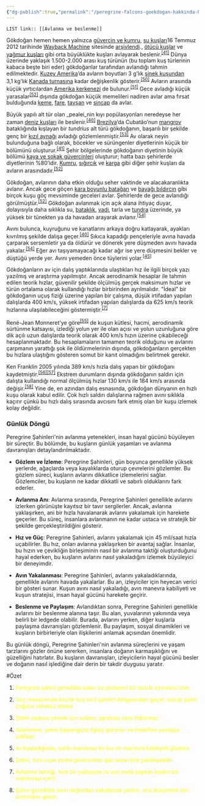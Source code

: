 ```yaml
---
{"dg-publish":true,"permalink":"/peregrine-falcons-goekdogan-hakkinda-hersey/peregrine-falcons-psikoloji-ve-oezellikleri/avlanma-ve-beslenme/"}
---
```


`LIST link:: [[Avlanma ve beslenme]] `

Gökdoğan hemen hemen yalnızca [güvercin ve kumru](https://tr.wikipedia.org/wiki/G%C3%BCvercingiller "Güvercingiller"), [su kuşları](https://tr.wikipedia.org/wiki/Kategori:Su_ku%C5%9Flar%C4%B1)16 Temmuz 2012 tarihinde [Wayback Machine](https://tr.wikipedia.org/wiki/Wayback_Machine "Wayback Machine") sitesinde [arşivlendi](https://web.archive.org/web/20120716051924/http://tr.wikipedia.org/wiki/Kategori:Su_ku%C5%9Flar%C4%B1)., [ötücü kuşlar](https://tr.wikipedia.org/wiki/%C3%96t%C3%BCc%C3%BC_ku%C5%9Flar "Ötücü kuşlar") ve [yağmur kuşları](https://tr.wikipedia.org/wiki/Ya%C4%9Fmur_ku%C5%9Flar%C4%B1 "Yağmur kuşları") gibi orta büyüklükte kuşları avlayarak beslenir.<sup id="cite_ref-Beckstead_41-2"><a href="https://tr.wikipedia.org/wiki/Baya%C4%9F%C4%B1_do%C4%9Fan#cite_note-Beckstead-41"><span>[</span>41<span>]</span></a></sup> Dünya üzerinde yaklaşık 1.500-2.000 arası kuş türünün (bu toplam kuş türlerinin kabaca beşte biri eder) gökdoğanlar tarafından avlandığı tahmin edilmektedir. [Kuzey Amerika](https://tr.wikipedia.org/wiki/Kuzey_Amerika "Kuzey Amerika")’da avların boyutları 3 g’lık [sinek kuşundan](https://tr.wikipedia.org/wiki/Sinek_ku%C5%9Fu "Sinek kuşu") 3,1 kg'lık [Kanada turnasına](https://tr.wikipedia.org/wiki/Kanada_turnas%C4%B1 "Kanada turnası") kadar değişkenlik gösterir.<sup id="cite_ref-50"><a href="https://tr.wikipedia.org/wiki/Baya%C4%9F%C4%B1_do%C4%9Fan#cite_note-50"><span>[</span>50<span>]</span></a></sup> Avların arasında küçük yırtıcılardan [Amerika kerkenezi](https://tr.wikipedia.org/wiki/Amerika_kerkenezi "Amerika kerkenezi") de bulunur.<sup id="cite_ref-51"><a href="https://tr.wikipedia.org/wiki/Baya%C4%9F%C4%B1_do%C4%9Fan#cite_note-51"><span>[</span>51<span>]</span></a></sup> Gece avladığı küçük yarasalar<sup id="cite_ref-BB101_52-0"><a href="https://tr.wikipedia.org/wiki/Baya%C4%9F%C4%B1_do%C4%9Fan#cite_note-BB101-52"><span>[</span>52<span>]</span></a></sup> dışında gökdoğan küçük memelileri nadiren avlar ama fırsat bulduğunda [keme](https://tr.wikipedia.org/wiki/Keme "Keme"), [fare](https://tr.wikipedia.org/wiki/Fare "Fare"), [tavşan](https://tr.wikipedia.org/wiki/Tav%C5%9Fan "Tavşan") ve [sincap](https://tr.wikipedia.org/wiki/Sincap "Sincap") da avlar. 

Büyük yapılı alt tür olan _pealei_nin kıyı popülasyonları neredeyse her zaman [deniz kuşları](https://tr.wikipedia.org/wiki/Deniz_ku%C5%9Flar%C4%B1 "Deniz kuşları") ile beslenir.<sup id="cite_ref-Terres91_40-3"><a href="https://tr.wikipedia.org/wiki/Baya%C4%9F%C4%B1_do%C4%9Fan#cite_note-Terres91-40"><span>[</span>40<span>]</span></a></sup> [Brezilya](https://tr.wikipedia.org/wiki/Brezilya "Brezilya")’da Cubatão’nun [mangrov](https://tr.wikipedia.org/wiki/Mangrov "Mangrov") bataklığında kışlayan bir _tundrius_ alt türü gökdoğanın, başarılı bir şekilde genç bir [kızıl aynağı](https://tr.wikipedia.org/wiki/K%C4%B1z%C4%B1l_aynak "Kızıl aynak") avladığı gözlemlenmiştir.<sup id="cite_ref-53"><a href="https://tr.wikipedia.org/wiki/Baya%C4%9F%C4%B1_do%C4%9Fan#cite_note-53"><span>[</span>53<span>]</span></a></sup> Av olarak neyin bulunduğuna bağlı olarak, böcekler ve sürüngenler diyetlerinin küçük bir bölümünü oluşturur.<sup id="cite_ref-Beckstead_41-3"><a href="https://tr.wikipedia.org/wiki/Baya%C4%9F%C4%B1_do%C4%9Fan#cite_note-Beckstead-41"><span>[</span>41<span>]</span></a></sup> Şehir bölgelerinde gökdoğanın diyetinin büyük bölümü [kaya ve sokak güvercinleri](https://tr.wikipedia.org/wiki/Kaya_g%C3%BCvercini "Kaya güvercini") oluşturur; hatta bazı şehirlerde diyetlerinin %80’idir. [Kumru](https://tr.wikipedia.org/wiki/Kumru "Kumru"), [sığırcık](https://tr.wikipedia.org/wiki/S%C4%B1%C4%9F%C4%B1rc%C4%B1k "Sığırcık") ve [karga](https://tr.wikipedia.org/wiki/Karga "Karga") gibi diğer şehir kuşları da avların arasındadır.<sup id="cite_ref-BB101_52-1"><a href="https://tr.wikipedia.org/wiki/Baya%C4%9F%C4%B1_do%C4%9Fan#cite_note-BB101-52"><span>[</span>52<span>]</span></a></sup>

Gökdoğan, avlarının daha etkin olduğu seher vaktinde ve alacakaranlıkta avlanır. Ancak gece göçen [kara boyunlu batağan](https://tr.wikipedia.org/wiki/Kara_boyunlu_bata%C4%9Fan "Kara boyunlu batağan") ve [bayağı bıldırcın](https://tr.wikipedia.org/wiki/Baya%C4%9F%C4%B1_b%C4%B1ld%C4%B1rc%C4%B1n "Bayağı bıldırcın") gibi birçok kuşu göç mevsiminde geceleri avlar. Şehirlerde de gece avlandığı görülmüştür.<sup id="cite_ref-BB101_52-2"><a href="https://tr.wikipedia.org/wiki/Baya%C4%9F%C4%B1_do%C4%9Fan#cite_note-BB101-52"><span>[</span>52<span>]</span></a></sup> Gökdoğan avlanmak için açık alana ihtiyaç duyar, dolayısıyla daha sıklıkla su, [bataklık](https://tr.wikipedia.org/wiki/Batakl%C4%B1k "Bataklık"), [vadi](https://tr.wikipedia.org/wiki/Vadi "Vadi"), tarla ve [tundra](https://tr.wikipedia.org/wiki/Tundra "Tundra") üzerinde, ya yüksek bir tünekten ya da havadan arayarak avlanır.<sup id="cite_ref-Ehrlich92_54-0"><a href="https://tr.wikipedia.org/wiki/Baya%C4%9F%C4%B1_do%C4%9Fan#cite_note-Ehrlich92-54"><span>[</span>54<span>]</span></a></sup> 

Avını bulunca, kuyruğunu ve kanatlarını arkaya doğru katlayarak, ayakları kıvrılmış şekilde dalışa geçer.<sup id="cite_ref-Terres91_40-4"><a href="https://tr.wikipedia.org/wiki/Baya%C4%9F%C4%B1_do%C4%9Fan#cite_note-Terres91-40"><span>[</span>40<span>]</span></a></sup> Sıkıca kapadığı pençeleriyle avına havada çarparak sersemletir ya da öldürür ve dönerek yere düşmeden avını havada yakalar.<sup id="cite_ref-Ehrlich92_54-1"><a href="https://tr.wikipedia.org/wiki/Baya%C4%9F%C4%B1_do%C4%9Fan#cite_note-Ehrlich92-54"><span>[</span>54<span>]</span></a></sup> Eğer avı taşıyamayacağı kadar ağır ise yere düşmesini bekler ve düştüğü yerde yer. Avını yemeden önce tüylerini yolar.<sup id="cite_ref-Wisconsin_45-2"><a href="https://tr.wikipedia.org/wiki/Baya%C4%9F%C4%B1_do%C4%9Fan#cite_note-Wisconsin-45"><span>[</span>45<span>]</span></a></sup>

Gökdoğanların av için dalış yaptıklarında ulaştıkları hız ile ilgili birçok yazı yazılmış ve araştırma yapılmıştır. Ancak aerodinamik hesaplar ile tahmin edilen teorik hızlar, güvenilir şekilde ölçülmüş gerçek maksimum hızlar ve türün ortalama olarak kullandığı hızlar birbirinden ayrılmalıdır. "İdeal" bir gökdoğanın uçuş fiziği üzerine yapılan bir çalışma, düşük irtifadan yapılan dalışlarda 400 km/s, yüksek irtifadan yapılan dalışlarda da 625 km/s teorik hızlarına ulaşılabileceğini göstermiştir.<sup id="cite_ref-Tucker_7-2"><a href="https://tr.wikipedia.org/wiki/Baya%C4%9F%C4%B1_do%C4%9Fan#cite_note-Tucker-7"><span>[</span>7<span>]</span></a></sup> 

René-Jean Monneret’ye göre<sup id="cite_ref-monneret_55-0"><a href="https://tr.wikipedia.org/wiki/Baya%C4%9F%C4%B1_do%C4%9Fan#cite_note-monneret-55"><span>[</span>55<span>]</span></a></sup> de kuşun kütlesi, hacmi, aerodinamik sürtünme katsayısı, izlediği yolun yer ile olan açısı ve yolun uzunluğuna göre dik açılı uzun dalışlarda teorik olarak 400 km/s hızın üzerine çıkabileceği hesaplanmaktadır. Bu hesaplamaların tamamen teorik olduğunu ve avlarını çarpmanın yarattığı şok ile öldürmelerinin dışında, gökdoğanların gerçekten bu hızlara ulaştığını gösteren somut bir kanıt olmadığını belirtmek gerekir.

Ken Franklin 2005 yılında 389 km/s hızla dalış yapan bir gökdoğanı kaydetmiştir.<sup id="cite_ref-56"><a href="https://tr.wikipedia.org/wiki/Baya%C4%9F%C4%B1_do%C4%9Fan#cite_note-56"><span>[</span>56<span>]</span></a></sup><sup id="cite_ref-57"><a href="https://tr.wikipedia.org/wiki/Baya%C4%9F%C4%B1_do%C4%9Fan#cite_note-57"><span>[</span>57<span>]</span></a></sup> Ekstrem durumların dışında gökdoğanın saldırı için dalışta kullandığı normal ölçülmüş hızlar 130 km/s ile 184 km/s arasında değişir.<sup id="cite_ref-58"><a href="https://tr.wikipedia.org/wiki/Baya%C4%9F%C4%B1_do%C4%9Fan#cite_note-58"><span>[</span>58<span>]</span></a></sup> Yine de, en azından dalış esnasında, gökdoğan dünyanın en hızlı kuşu olarak kabul edilir. Çok hızlı saldırı dalışlarına rağmen avını sıklıkla kaçırır çünkü bu hızlı dalış sırasında avcısını fark etmiş olan bir kuşu izlemek kolay değildir.

### Günlük Döngü

Peregrine Şahinleri'nin avlanma yetenekleri, insan hayal gücünü büyüleyen bir süreçtir. Bu bölümde, bu kuşların günlük yaşamları ve avlanma davranışları detaylandırılmaktadır.

- **Gözlem ve İzleme**: Peregrine Şahinleri, gün boyunca genellikle yüksek yerlerde, ağaçlarda veya kayalıklarda oturup çevrelerini gözlemler. Bu gözlem süreci, kuşların avlarını dikkatlice izlemelerini sağlar. Gözlemciler, bu kuşların ne kadar dikkatli ve sabırlı olduklarını fark ederler.

- **Avlanma Anı**: Avlanma sırasında, Peregrine Şahinleri genellikle avlarını izlerken görünüşte kayıtsız bir tavır sergilerler. Ancak, avlarına yaklaşırken, ani bir hızla havalanarak avlarını yakalamak için harekete geçerler. Bu süreç, insanlara avlanmanın ne kadar ustaca ve stratejik bir şekilde gerçekleştirildiğini gösterir.

- **Hız ve Güç**: Peregrine Şahinleri, avlarını yakalamak için 45 mil/saat hızla uçabilirler. Bu hız, onları avlarına yaklaşırken bir avantaj sağlar. İnsanlar, bu hızın ve çevikliğin birleşiminin nasıl bir avlanma taktiği oluşturduğunu hayal ederken, bu kuşların avlarını nasıl yakaladığını izlemek büyüleyici bir deneyimdir.

- **Avın Yakalanması**: Peregrine Şahinleri, avlarını yakaladıklarında, genellikle avlarını havada yakalarlar. Bu an, izleyiciler için heyecan verici bir gösteri sunar. Kuşun avını nasıl yakaladığı, avın manevra kabiliyeti ve kuşun stratejisi, insan hayal gücünü harekete geçirir.

- **Beslenme ve Paylaşım**: Avlandıktan sonra, Peregrine Şahinleri genellikle avlarını bir beslenme alanına taşır. Bu alan, yuvalarının yakınında veya belirli bir ledgede olabilir. Burada, avlarını yerken, diğer kuşlarla paylaşma davranışları gözlemlenir. Bu paylaşım, sosyal dinamikleri ve kuşların birbirleriyle olan ilişkilerini anlamak açısından önemlidir.

Bu günlük döngü, Peregrine Şahinleri'nin avlanma süreçlerini ve yaşam tarzlarını gözler önüne sererken, insanlara doğanın karmaşıklığını ve güzelliğini hatırlatır. Bu kuşların davranışları, izleyicilerin hayal gücünü besler ve doğanın nasıl işlediğine dair derin bir takdir duygusu yaratır.

 #Özet 
 
1. <font color="#ffff00">Peregrine şahini genellikle sakin ve gözlemci bir tavırla çevresini izler.</font>

2. <font color="#ffff00">Göç mevsiminde birçok kuş türü şahinin bölgesinden geçer, ancak şahin çoğunu rahatsız etmez.</font>

3. <font color="#ffff00">Şahin sadece yemek için avlanır, gereksiz yere öldürmez.</font>

4. <font color="#ffff00">Avlanırken, şahin başlangıçta ilgisiz görünür ve hedefine yavaşça yaklaşır.</font>

5. <font color="#ffff00">Av başladığında, şahin inanılmaz bir hız ve manevra kabiliyeti gösterir.</font>

6. <font color="#ffff00">Şahin, hızlı uçan posta güvercinleri gibi avları bile yakalayabilir.</font>

7. <font color="#ffff00">Avlanma tekniği, hızlı bir yaklaşma ve son anda yapılan keskin bir manevrayı içerir.</font>

8. <font color="#ffff00">Şahin genellikle avını doğrudan yakalamak yerine, onu düşürmek için üzerinden geçer.</font>

